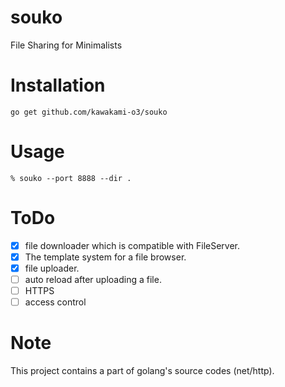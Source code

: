 # souko
File Sharing for Minimalists

# Installation

```
go get github.com/kawakami-o3/souko
```

# Usage

```
% souko --port 8888 --dir .
```

# ToDo

- [X] file downloader which is compatible with FileServer.
- [X] The template system for a file browser. 
- [X] file uploader.
- [ ] auto reload after uploading a file.
- [ ] HTTPS
- [ ] access control

# Note

This project contains a part of golang's source codes (net/http).

